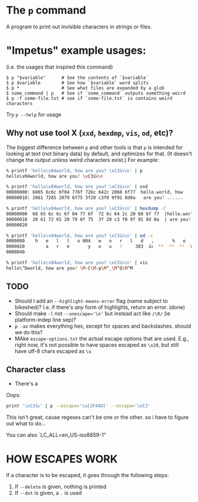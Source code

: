 # The `p` command
A program to print out invisible characters in strings or files.

# "Impetus" example usages:
(i.e. the usages that inspired this command)
```shell
$ p "$variable"      # See the contents of `$variable`
$ p $variable        # See how `$variable` word splits
$ p *                # See what files are expanded by a glob
$ some_command | p   # See if `some_command` outputs something weird
$ p -f some-file.txt # see if `some-file.txt` is contains weird characters
```

Try `p --help` for usage

## Why not use tool X (`xxd`, `hexdmp`, `vis`, `od`, etc)?
The biggest difference between `p` and other tools is that `p` is intended for looking at text (not binary data) by default, and optimizes for that. (It doesn't change the output _unless_ weird characters exist.) For example:
```bash
% printf 'hello\x04world, how are you? \xC3👍\n' | p
hello\x04world, how are you? \xC3👍\n

% printf 'hello\x04world, how are you? \xC3👍\n' | xxd
00000000: 6865 6c6c 6f04 776f 726c 642c 2068 6f77  hello.world, how
00000010: 2061 7265 2079 6f75 3f20 c3f0 9f91 8d0a   are you? ......

% printf 'hello\x04world, how are you? \xC3👍\n' | hexdump -C
00000000  68 65 6c 6c 6f 04 77 6f  72 6c 64 2c 20 68 6f 77  |hello.world, how|
00000010  20 61 72 65 20 79 6f 75  3f 20 c3 f0 9f 91 8d 0a  | are you? ......|
00000020

% printf 'hello\x04world, how are you? \xC3👍\n' | od -c
0000000    h   e   l   l   o 004   w   o   r   l   d   ,       h   o   w
0000020        a   r   e       y   o   u   ?     303  👍  **  **  **  \n
0000040

% printf 'hello\x04world, how are you? \xC3👍\n' | vis
hello\^Dworld, how are you? \M-C\M-p\M^_\M^Q\M^M

```

## TODO
- Should I add an `--highlight-means-error` flag (name subject to bikeshed)? I.e. if there's _any_ form of highlights, return an error. (done)
- Should make `-l` not `--unescape='\n'` but instead act like `/\R/` (ie platform-indep line sep)?
- `p -ax` makes everything hex, except for spaces and backslashes. should we do this?
- MAke `escape-options.txt` the actual escape options that are used. E.g., right now, it's not possible to have spaces escaped as `\x20`, but still have utf-8 chars escaped as `\u`

## Character class
- There's a 

Oops:
```sh
print '\xC3👍' | p --escape='\u{1F44D}' --escape='\xC3'
```
This isn't great, cause regexes can't be one or the other. so i have to figure out what to do...

You can also `LC_ALL=en_US-iso8859-1"

# HOW ESCAPES WORK
If a character is to be escaped, it goes through the following steps:
1. If `--delete` is given, nothing is printed
2. If `--dot` is given, a `.` is used
